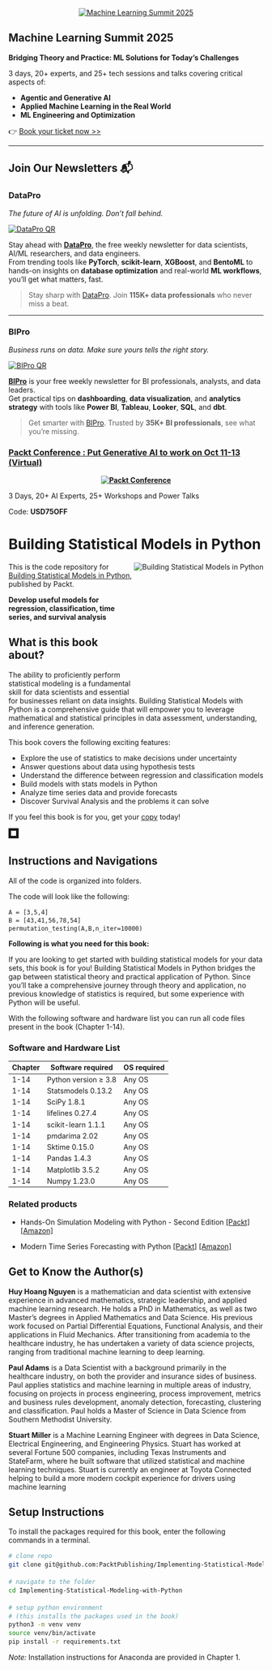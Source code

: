 <p align="center"><a href="https://packt.link/mlsumgh"><img src="https://static.packt-cdn.com/assets/images/ML Summit Banner v3 1200x627.png" alt="Machine Learning Summit 2025"/></a></p>

## Machine Learning Summit 2025
**Bridging Theory and Practice: ML Solutions for Today’s Challenges**

3 days, 20+ experts, and 25+ tech sessions and talks covering critical aspects of:
- **Agentic and Generative AI**
- **Applied Machine Learning in the Real World**
- **ML Engineering and Optimization**

👉 [Book your ticket now >>](https://packt.link/mlsumgh)

---

## Join Our Newsletters 📬

### DataPro  
*The future of AI is unfolding. Don’t fall behind.*

<p><a href="https://landing.packtpub.com/subscribe-datapronewsletter/?link_from_packtlink=yes"><img src="https://static.packt-cdn.com/assets/images/DataPro NL QR Code.png" alt="DataPro QR" width="150"/></a></p>

Stay ahead with [**DataPro**](https://landing.packtpub.com/subscribe-datapronewsletter/?link_from_packtlink=yes), the free weekly newsletter for data scientists, AI/ML researchers, and data engineers.  
From trending tools like **PyTorch**, **scikit-learn**, **XGBoost**, and **BentoML** to hands-on insights on **database optimization** and real-world **ML workflows**, you’ll get what matters, fast.

> Stay sharp with [DataPro](https://landing.packtpub.com/subscribe-datapronewsletter/?link_from_packtlink=yes). Join **115K+ data professionals** who never miss a beat.

---

### BIPro  
*Business runs on data. Make sure yours tells the right story.*

<p><a href="https://landing.packtpub.com/subscribe-bipro-newsletter/?link_from_packtlink=yes"><img src="https://static.packt-cdn.com/assets/images/BIPro NL QR Code.png" alt="BIPro QR" width="150"/></a></p>

[**BIPro**](https://landing.packtpub.com/subscribe-bipro-newsletter/?link_from_packtlink=yes) is your free weekly newsletter for BI professionals, analysts, and data leaders.  
Get practical tips on **dashboarding**, **data visualization**, and **analytics strategy** with tools like **Power BI**, **Tableau**, **Looker**, **SQL**, and **dbt**.

> Get smarter with [BIPro](https://landing.packtpub.com/subscribe-bipro-newsletter/?link_from_packtlink=yes). Trusted by **35K+ BI professionals**, see what you’re missing.


### [Packt Conference : Put Generative AI to work on Oct 11-13 (Virtual)](https://packt.link/JGIEY)

<b><p align='center'>[![Packt Conference](https://hub.packtpub.com/wp-content/uploads/2023/08/put-generative-ai-to-work-packt.png)](https://packt.link/JGIEY)</p></b> 
3 Days, 20+ AI Experts, 25+ Workshops and Power Talks 

Code: <b>USD75OFF</b>

# Building Statistical Models in Python	

<a href="https://www.packtpub.com/product/building-statistical-models-in-python/9781804614280"><img src="https://content.packt.com/B18945/cover_image_small.png" alt="Building Statistical Models in Python" height="256px" align="right"></a>

This is the code repository for [Building Statistical Models in Python](https://www.packtpub.com/product/building-statistical-models-in-python/9781804614280), published by Packt.

**Develop useful models for regression, classification, time series, and survival analysis**

## What is this book about?

The ability to proficiently perform statistical modeling is a fundamental skill for data scientists and essential for businesses reliant on data insights. Building Statistical Models with Python is a comprehensive guide that will empower you to leverage mathematical and statistical principles in data assessment, understanding, and inference generation.


This book covers the following exciting features: 
* Explore the use of statistics to make decisions under uncertainty
* Answer questions about data using hypothesis tests
* Understand the difference between regression and classification models
* Build models with stats models in Python
* Analyze time series data and provide forecasts
* Discover Survival Analysis and the problems it can solve

If you feel this book is for you, get your [copy](https://www.amazon.in/Building-Statistical-Models-Python-classification-ebook/dp/B0C7GV7FNN/ref=monarch_sidesheet) today!

<a href="https://www.packtpub.com/product/building-statistical-models-in-python/9781804614280"><img src="https://raw.githubusercontent.com/PacktPublishing/GitHub/master/GitHub.png" alt="https://www.packtpub.com/" border="5" /></a>

## Instructions and Navigations
All of the code is organized into folders.

The code will look like the following:
```
A = [3,5,4]
B = [43,41,56,78,54]
permutation_testing(A,B,n_iter=10000)
```
**Following is what you need for this book:**

If you are looking to get started with building statistical models for your data sets, this book is for you! Building Statistical Models in Python bridges the gap between statistical theory and practical application of Python. Since you’ll take a comprehensive journey through theory and application, no previous knowledge of statistics is required, but some experience with Python will be useful.

With the following software and hardware list you can run all code files present in the book (Chapter 1-14).

### Software and Hardware List

| Chapter  | Software required                                                                    | OS required                        |
| -------- | -------------------------------------------------------------------------------------| -----------------------------------|
|  	1-14	   |   	Python version ≥ 3.8                               			  | Any OS | 		
|  	1-14	   |   	Statsmodels 0.13.2                               			  | Any OS | 		
|  	1-14	   |   SciPy 1.8.1                              			  | Any OS | 		
|  	1-14	   |   	lifelines 0.27.4                               			  | Any OS | 		
|  	1-14	   |   	scikit-learn 1.1.1                               			  | Any OS | 		
|  	1-14	   |   	pmdarima 2.02                               			  | Any OS | 		
|  	1-14	   |   	Sktime 0.15.0                               			  | Any OS | 		
|  	1-14	   |   	Pandas 1.4.3                               			  | Any OS | 		
|  	1-14	   |   	Matplotlib 3.5.2                               			  | Any OS | 		
|  	1-14	   |   	Numpy 1.23.0                               			  | Any OS | 		


### Related products <Other books you may enjoy>
* Hands-On Simulation Modeling with Python - Second Edition  [[Packt]](https://www.packtpub.com/product/hands-on-simulation-modeling-with-python-second-edition/9781804616888) [[Amazon]](https://www.amazon.in/Hands-Simulation-Modeling-Python-decision-making/dp/1804616885/ref=sr_1_4?keywords=Hands-On+Simulation+Modeling+with+Python&sr=8-4)
  
* Modern Time Series Forecasting with Python  [[Packt]](https://www.packtpub.com/product/modern-time-series-forecasting-with-python/9781803246802) [[Amazon]](https://www.amazon.in/Modern-Time-Forecasting-Python-industry-ready/dp/1803246804/ref=sr_1_1?keywords=Modern+Time+Series+Forecasting+with+Python&sr=8-1)
  
## Get to Know the Author(s)
**Huy Hoang Nguyen**  is a mathematician and data scientist with extensive experience in advanced mathematics, strategic leadership, and applied machine learning research. He holds a PhD in Mathematics, as well as two Master’s degrees in Applied Mathematics and Data Science. His previous work focused on Partial Differential Equations, Functional Analysis, and their applications in Fluid Mechanics. After transitioning from academia to the healthcare industry, he has undertaken a variety of data science projects, ranging from traditional machine learning to deep learning.

**Paul Adams** is a Data Scientist with a background primarily in the healthcare industry, on both the provider and insurance sides of business. Paul applies statistics and machine learning in multiple areas of industry, focusing on projects in process engineering, process improvement, metrics and business rules development, anomaly detection, forecasting, clustering and classification. Paul holds a Master of Science in Data Science from Southern Methodist University.

**Stuart Miller** is a Machine Learning Engineer with degrees in Data Science, Electrical Engineering, and Engineering Physics. Stuart has worked at several Fortune 500 companies, including Texas Instruments and StateFarm, where he built software that utilized statistical and machine learning techniques. Stuart is currently an engineer at Toyota Connected helping to build a more modern cockpit experience for drivers using machine learning
## Setup Instructions

To install the packages required for this book,
enter the following commands in a terminal.

```bash
# clone repo 
git clone git@github.com:PacktPublishing/Implementing-Statistical-Modeling-with-Python.git

# navigate to the folder
cd Implementing-Statistical-Modeling-with-Python

# setup python environment 
# (this installs the packages used in the book)
python3 -m venv venv
source venv/bin/activate
pip install -r requirements.txt
```

*Note:* Installation instructions for Anaconda are provided in Chapter 1.
